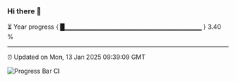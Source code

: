 ### Hi there 👋

⏳ Year progress { █▁▁▁▁▁▁▁▁▁▁▁▁▁▁▁▁▁▁▁▁▁▁▁▁▁▁▁▁▁ } 3.40 %

---

⏰ Updated on Mon, 13 Jan 2025 09:39:09 GMT

![Progress Bar CI](https://github.com/IshwaranRudhara/GIT-ACTION/workflows/Progress%20Bar%20CI/badge.svg)
